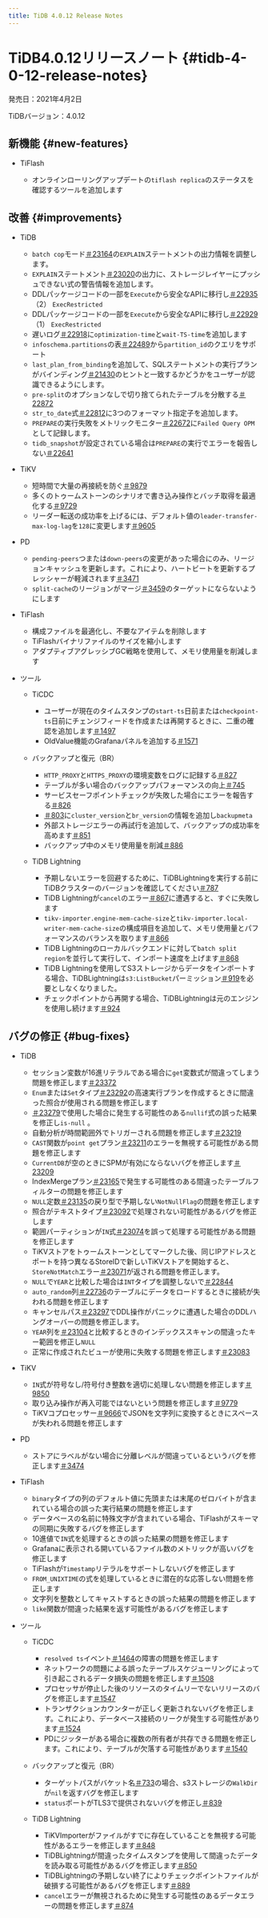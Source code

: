 ```yaml
---
title: TiDB 4.0.12 Release Notes
---
```


# TiDB4.0.12リリースノート {#tidb-4-0-12-release-notes}

発売日：2021年4月2日

TiDBバージョン：4.0.12

## 新機能 {#new-features}

-   TiFlash

    -   オンラインローリングアップデートの`tiflash replica`のステータスを確認するツールを追加します

## 改善 {#improvements}

-   TiDB

    -   `batch cop`モード[＃23164](https://github.com/pingcap/tidb/pull/23164)の`EXPLAIN`ステートメントの出力情報を調整します。
    -   `EXPLAIN`ステートメント[＃23020](https://github.com/pingcap/tidb/pull/23020)の出力に、ストレージレイヤーにプッシュできない式の警告情報を追加します。
    -   DDLパッケージコードの一部を`Execute`から安全なAPIに移行し[＃22935](https://github.com/pingcap/tidb/pull/22935) （2） `ExecRestricted`
    -   DDLパッケージコードの一部を`Execute`から安全なAPIに移行し[＃22929](https://github.com/pingcap/tidb/pull/22929) （1） `ExecRestricted`
    -   遅いログ[＃22918](https://github.com/pingcap/tidb/pull/22918)に`optimization-time`と`wait-TS-time`を追加します
    -   `infoschema.partitions`の表[＃22489](https://github.com/pingcap/tidb/pull/22489)から`partition_id`のクエリをサポート
    -   `last_plan_from_binding`を追加して、SQLステートメントの実行プランがバインディング[＃21430](https://github.com/pingcap/tidb/pull/21430)のヒントと一致するかどうかをユーザーが認識できるようにします。
    -   `pre-split`のオプションなしで切り捨てられたテーブルを分散する[＃22872](https://github.com/pingcap/tidb/pull/22872)
    -   `str_to_date`式[＃22812](https://github.com/pingcap/tidb/pull/22812)に3つのフォーマット指定子を追加します。
    -   `PREPARE`の実行失敗をメトリックモニター[＃22672](https://github.com/pingcap/tidb/pull/22672)に`Failed Query OPM`として記録します。
    -   `tidb_snapshot`が設定されている場合は`PREPARE`の実行でエラーを報告しない[＃22641](https://github.com/pingcap/tidb/pull/22641)

-   TiKV

    -   短時間で大量の再接続を防ぐ[＃9879](https://github.com/tikv/tikv/pull/9879)
    -   多くのトゥームストーンのシナリオで書き込み操作とバッチ取得を最適化する[＃9729](https://github.com/tikv/tikv/pull/9729)
    -   リーダー転送の成功率を上げるには、デフォルト値の`leader-transfer-max-log-lag`を`128`に変更します[＃9605](https://github.com/tikv/tikv/pull/9605)

-   PD

    -   `pending-peers`つまたは`down-peers`の変更があった場合にのみ、リージョンキャッシュを更新します。これにより、ハートビートを更新するプレッシャーが軽減されます[＃3471](https://github.com/pingcap/pd/pull/3471)
    -   `split-cache`のリージョンがマージ[＃3459](https://github.com/pingcap/pd/pull/3459)のターゲットにならないようにします

-   TiFlash

    -   構成ファイルを最適化し、不要なアイテムを削除します
    -   TiFlashバイナリファイルのサイズを縮小します
    -   アダプティブアグレッシブGC戦略を使用して、メモリ使用量を削減します

-   ツール

    -   TiCDC

        -   ユーザーが現在のタイムスタンプの`start-ts`日前または`checkpoint-ts`日前にチェンジフィードを作成または再開するときに、二重の確認を追加します[＃1497](https://github.com/pingcap/tiflow/pull/1497)
        -   OldValue機能のGrafanaパネルを追加する[＃1571](https://github.com/pingcap/tiflow/pull/1571)

    -   バックアップと復元（BR）

        -   `HTTP_PROXY`と`HTTPS_PROXY`の環境変数をログに記録する[＃827](https://github.com/pingcap/br/pull/827)
        -   テーブルが多い場合のバックアップパフォーマンスの向上[＃745](https://github.com/pingcap/br/pull/745)
        -   サービスセーフポイントチェックが失敗した場合にエラーを報告する[＃826](https://github.com/pingcap/br/pull/826)
        -   [＃803](https://github.com/pingcap/br/pull/803)に`cluster_version`と`br_version`の情報を追加し`backupmeta`
        -   外部ストレージエラーの再試行を追加して、バックアップの成功率を高めます[＃851](https://github.com/pingcap/br/pull/851)
        -   バックアップ中のメモリ使用量を削減[＃886](https://github.com/pingcap/br/pull/886)

    -   TiDB Lightning

        -   予期しないエラーを回避するために、TiDBLightningを実行する前にTiDBクラスターのバージョンを確認してください[＃787](https://github.com/pingcap/br/pull/787)
        -   TiDB Lightningが`cancel`のエラー[＃867](https://github.com/pingcap/br/pull/867)に遭遇すると、すぐに失敗します
        -   `tikv-importer.engine-mem-cache-size`と`tikv-importer.local-writer-mem-cache-size`の構成項目を追加して、メモリ使用量とパフォーマンスのバランスを取ります[＃866](https://github.com/pingcap/br/pull/866)
        -   TiDB Lightningのローカルバックエンドに対して`batch split region`を並行して実行して、インポート速度を上げます[＃868](https://github.com/pingcap/br/pull/868)
        -   TiDB Lightningを使用してS3ストレージからデータをインポートする場合、TiDBLightningは`s3:ListBucket`パーミッション[＃919](https://github.com/pingcap/br/pull/919)を必要としなくなりました。
        -   チェックポイントから再開する場合、TiDBLightningは元のエンジンを使用し続けます[＃924](https://github.com/pingcap/br/pull/924)

## バグの修正 {#bug-fixes}

-   TiDB

    -   セッション変数が16進リテラルである場合に`get`変数式が間違ってしまう問題を修正します[＃23372](https://github.com/pingcap/tidb/pull/23372)
    -   `Enum`または`Set`タイプ[＃23292](https://github.com/pingcap/tidb/pull/23292)の高速実行プランを作成するときに間違った照合が使用される問題を修正します
    -   [＃23279](https://github.com/pingcap/tidb/pull/23279)で使用した場合に発生する可能性のある`nullif`式の誤った結果を修正し`is-null` 。
    -   自動分析が時間範囲外でトリガーされる問題を修正します[＃23219](https://github.com/pingcap/tidb/pull/23219)
    -   `CAST`関数が`point get`プラン[＃23211](https://github.com/pingcap/tidb/pull/23211)のエラーを無視する可能性がある問題を修正します
    -   `CurrentDB`が空のときにSPMが有効にならないバグを修正します[＃23209](https://github.com/pingcap/tidb/pull/23209)
    -   IndexMergeプラン[＃23165](https://github.com/pingcap/tidb/pull/23165)で発生する可能性のある間違ったテーブルフィルターの問題を修正します
    -   `NULL`定数[＃23135](https://github.com/pingcap/tidb/pull/23135)の戻り型で予期しない`NotNullFlag`の問題を修正します
    -   照合がテキストタイプ[＃23092](https://github.com/pingcap/tidb/pull/23092)で処理されない可能性があるバグを修正します
    -   範囲パーティションが`IN`式[＃23074](https://github.com/pingcap/tidb/pull/23074)を誤って処理する可能性がある問題を修正します
    -   TiKVストアをトゥームストーンとしてマークした後、同じIPアドレスとポートを持つ異なるStoreIDで新しいTiKVストアを開始すると、 `StoreNotMatch`エラー[＃23071](https://github.com/pingcap/tidb/pull/23071)が返される問題を修正します。
    -   `NULL`で`YEAR`と比較した場合は`INT`タイプを調整しないで[＃22844](https://github.com/pingcap/tidb/pull/22844)
    -   `auto_random`列[＃22736](https://github.com/pingcap/tidb/pull/22736)のテーブルにデータをロードするときに接続が失われる問題を修正します
    -   キャンセルパス[＃23297](https://github.com/pingcap/tidb/pull/23297)でDDL操作がパニックに遭遇した場合のDDLハングオーバーの問題を修正します。
    -   `YEAR`列を[＃23104](https://github.com/pingcap/tidb/pull/23104)と比較するときのインデックススキャンの間違ったキー範囲を修正し`NULL`
    -   正常に作成されたビューが使用に失敗する問題を修正します[＃23083](https://github.com/pingcap/tidb/pull/23083)

-   TiKV

    -   `IN`式が符号なし/符号付き整数を適切に処理しない問題を修正します[＃9850](https://github.com/tikv/tikv/pull/9850)
    -   取り込み操作が再入可能ではないという問題を修正します[＃9779](https://github.com/tikv/tikv/pull/9779)
    -   TiKVコプロセッサー[＃9666](https://github.com/tikv/tikv/pull/9666)でJSONを文字列に変換するときにスペースが失われる問題を修正します

-   PD

    -   ストアにラベルがない場合に分離レベルが間違っているというバグを修正します[＃3474](https://github.com/pingcap/pd/pull/3474)

-   TiFlash

    -   `binary`タイプの列のデフォルト値に先頭または末尾のゼロバイトが含まれている場合の誤った実行結果の問題を修正します
    -   データベースの名前に特殊文字が含まれている場合、TiFlashがスキーマの同期に失敗するバグを修正します
    -   10進値で`IN`式を処理するときの誤った結果の問題を修正します
    -   Grafanaに表示される開いているファイル数のメトリックが高いバグを修正します
    -   TiFlashが`Timestamp`リテラルをサポートしないバグを修正します
    -   `FROM_UNIXTIME`の式を処理しているときに潜在的な応答しない問題を修正します
    -   文字列を整数としてキャストするときの誤った結果の問題を修正します
    -   `like`関数が間違った結果を返す可能性があるバグを修正します

-   ツール

    -   TiCDC

        -   `resolved ts`イベント[＃1464](https://github.com/pingcap/tiflow/pull/1464)の障害の問題を修正します
        -   ネットワークの問題による誤ったテーブルスケジューリングによって引き起こされるデータ損失の問題を修正します[＃1508](https://github.com/pingcap/tiflow/pull/1508)
        -   プロセッサが停止した後のリソースのタイムリーでないリリースのバグを修正します[＃1547](https://github.com/pingcap/tiflow/pull/1547)
        -   トランザクションカウンターが正しく更新されないバグを修正します。これにより、データベース接続のリークが発生する可能性があります[＃1524](https://github.com/pingcap/tiflow/pull/1524)
        -   PDにジッターがある場合に複数の所有者が共存できる問題を修正します。これにより、テーブルが欠落する可能性があります[＃1540](https://github.com/pingcap/tiflow/pull/1540)

    -   バックアップと復元（BR）

        -   ターゲットパスがバケット名[＃733](https://github.com/pingcap/br/pull/733)の場合、s3ストレージの`WalkDir`が`nil`を返すバグを修正します
        -   `status`ポートがTLS3で提供されないバグを修正し[＃839](https://github.com/pingcap/br/pull/839)

    -   TiDB Lightning

        -   TiKVImporterがファイルがすでに存在していることを無視する可能性があるエラーを修正します[＃848](https://github.com/pingcap/br/pull/848)
        -   TiDBLightningが間違ったタイムスタンプを使用して間違ったデータを読み取る可能性があるバグを修正します[＃850](https://github.com/pingcap/br/pull/850)
        -   TiDBLightningの予期しない終了によりチェックポイントファイルが破損する可能性があるバグを修正します[＃889](https://github.com/pingcap/br/pull/889)
        -   `cancel`エラーが無視されるために発生する可能性のあるデータエラーの問題を修正します[＃874](https://github.com/pingcap/br/pull/874)
